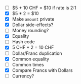 - [ ] $5 + 10 CHF = $10 if rate is 2:1
- [x] $5 * 2 = $10
- [x] Make `amount` private
- [x] Dollar side-effects?
- [ ] Money rounding?
- [x] Equality
- [ ] Hash code
- [x] 5 CHF * 2 = 10 CHF
- [ ] Dollar/Franc duplication
- [x] Common equality
- [ ] Common times
- [x] Compare Francs with Dollars
- [ ] Currency?
